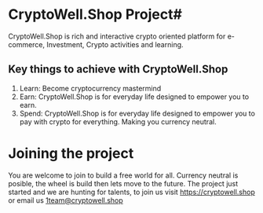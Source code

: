 # CryptoWell.Shop Project#

CryptoWell.Shop is rich and interactive crypto oriented platform for e-commerce, Investment, Crypto activities and learning.

## Key things to achieve with CryptoWell.Shop
1. Learn: Become cryptocurrency mastermind
2. Earn: CryptoWell.Shop is for everyday life designed to empower you to earn.
3. Spend: CryptoWell.Shop is for everyday life designed to empower you to pay with crypto for everything. Making you currency neutral.

# Joining the project
You are welcome to join to build a free world for all. Currency neutral is posible, the wheel is build then lets move to the future.
The project just started and we are hunting for talents, to join us visit https://cryptowell.shop or email us 1team@cryptowell.shop
